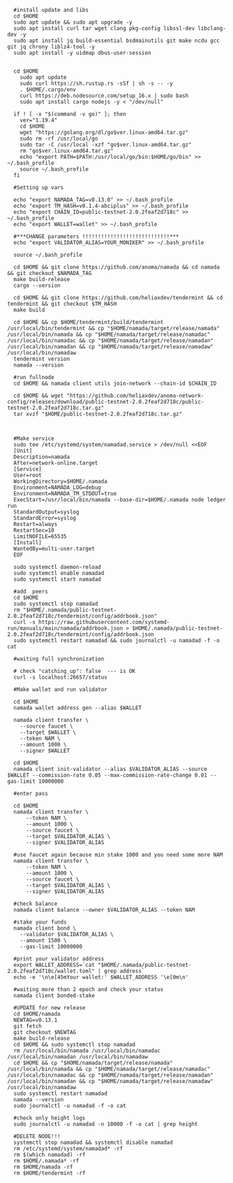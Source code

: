      #install update and libs
      cd $HOME
      sudo apt update && sudo apt upgrade -y
      sudo apt install curl tar wget clang pkg-config libssl-dev libclang-dev -y
      sudo apt install jq build-essential bsdmainutils git make ncdu gcc git jq chrony liblz4-tool -y
      sudo apt install -y uidmap dbus-user-session


      cd $HOME
        sudo apt update
        sudo curl https://sh.rustup.rs -sSf | sh -s -- -y
        . $HOME/.cargo/env
        curl https://deb.nodesource.com/setup_16.x | sudo bash
        sudo apt install cargo nodejs -y < "/dev/null"

      if ! [ -x "$(command -v go)" ]; then
        ver="1.19.4"
        cd $HOME
        wget "https://golang.org/dl/go$ver.linux-amd64.tar.gz"
        sudo rm -rf /usr/local/go
        sudo tar -C /usr/local -xzf "go$ver.linux-amd64.tar.gz"
        rm "go$ver.linux-amd64.tar.gz"
        echo "export PATH=$PATH:/usr/local/go/bin:$HOME/go/bin" >> ~/.bash_profile
        source ~/.bash_profile
      fi

      #Setting up vars

      echo "export NAMADA_TAG=v0.13.0" >> ~/.bash_profile
      echo "export TM_HASH=v0.1.4-abciplus" >> ~/.bash_profile
      echo "export CHAIN_ID=public-testnet-2.0.2feaf2d718c" >> ~/.bash_profile
      echo "export WALLET=wallet" >> ~/.bash_profile

      #***CHANGE parameters !!!!!!!!!!!!!!!!!!!!!!!!!!!!***
      echo "export VALIDATOR_ALIAS=YOUR_MONIKER" >> ~/.bash_profile

      source ~/.bash_profile

      cd $HOME && git clone https://github.com/anoma/namada && cd namada && git checkout $NAMADA_TAG
      make build-release
      cargo --version

      cd $HOME && git clone https://github.com/heliaxdev/tendermint && cd tendermint && git checkout $TM_HASH
      make build

      cd $HOME && cp $HOME/tendermint/build/tendermint  /usr/local/bin/tendermint && cp "$HOME/namada/target/release/namada" /usr/local/bin/namada && cp "$HOME/namada/target/release/namadac" /usr/local/bin/namadac && cp "$HOME/namada/target/release/namadan" /usr/local/bin/namadan && cp "$HOME/namada/target/release/namadaw" /usr/local/bin/namadaw
      tendermint version
      namada --version

      #run fullnode
      cd $HOME && namada client utils join-network --chain-id $CHAIN_ID

      cd $HOME && wget "https://github.com/heliaxdev/anoma-network-config/releases/download/public-testnet-2.0.2feaf2d718c/public-testnet-2.0.2feaf2d718c.tar.gz"
      tar xvzf "$HOME/public-testnet-2.0.2feaf2d718c.tar.gz"



      #Make service
      sudo tee /etc/systemd/system/namadad.service > /dev/null <<EOF
      [Unit]
      Description=namada
      After=network-online.target
      [Service]
      User=root
      WorkingDirectory=$HOME/.namada
      Environment=NAMADA_LOG=debug
      Environment=NAMADA_TM_STDOUT=true
      ExecStart=/usr/local/bin/namada --base-dir=$HOME/.namada node ledger run 
      StandardOutput=syslog
      StandardError=syslog
      Restart=always
      RestartSec=10
      LimitNOFILE=65535
      [Install]
      WantedBy=multi-user.target
      EOF

      sudo systemctl daemon-reload
      sudo systemctl enable namadad
      sudo systemctl start namadad

      #add  peers
      cd $HOME
      sudo systemctl stop namadad
      rm "$HOME/.namada/public-testnet-2.0.2feaf2d718c/tendermint/config/addrbook.json"
      curl -s https://raw.githubusercontent.com/systemd-run/manuals/main/namada/addrbook.json > $HOME/.namada/public-testnet-2.0.2feaf2d718c/tendermint/config/addrbook.json
      sudo systemctl restart namadad && sudo journalctl -u namadad -f -o cat

      #waiting full synchronization

      # check "catching_up": false  --- is OK
      curl -s localhost:26657/status

      #Make wallet and run validator

      cd $HOME
      namada wallet address gen --alias $WALLET

      namada client transfer \
        --source faucet \
        --target $WALLET \
        --token NAM \
        --amount 1000 \
        --signer $WALLET

      cd $HOME
      namada client init-validator --alias $VALIDATOR_ALIAS --source $WALLET --commission-rate 0.05 --max-commission-rate-change 0.01 --gas-limit 10000000

      #enter pass

      cd $HOME
      namada client transfer \
          --token NAM \
          --amount 1000 \
          --source faucet \
          --target $VALIDATOR_ALIAS \
          --signer $VALIDATOR_ALIAS

      #use faucet again because min stake 1000 and you need some more NAM
      namada client transfer \
          --token NAM \
          --amount 1000 \
          --source faucet \
          --target $VALIDATOR_ALIAS \
          --signer $VALIDATOR_ALIAS

      #check balance
      namada client balance --owner $VALIDATOR_ALIAS --token NAM

      #stake your funds
      namada client bond \
        --validator $VALIDATOR_ALIAS \
        --amount 1500 \
        --gas-limit 10000000

      #print your validator address
      export WALLET_ADDRESS=`cat "$HOME/.namada/public-testnet-2.0.2feaf2d718c/wallet.toml" | grep address`
      echo -e '\n\e[45mYour wallet:' $WALLET_ADDRESS '\e[0m\n'

      #waiting more than 2 epoch and check your status
      namada client bonded-stake

      #UPDATE for new release
      cd $HOME/namada
      NEWTAG=v0.13.1
      git fetch
      git checkout $NEWTAG
      make build-release
      cd $HOME && sudo systemctl stop namadad
      rm /usr/local/bin/namada /usr/local/bin/namadac /usr/local/bin/namadan /usr/local/bin/namadaw
      cd $HOME && cp "$HOME/namada/target/release/namada" /usr/local/bin/namada && cp "$HOME/namada/target/release/namadac" /usr/local/bin/namadac && cp "$HOME/namada/target/release/namadan" /usr/local/bin/namadan && cp "$HOME/namada/target/release/namadaw" /usr/local/bin/namadaw
      sudo systemctl restart namadad
      namada --version
      sudo journalctl -u namadad -f -o cat

      #check only height logs
      sudo journalctl -u namadad -n 10000 -f -o cat | grep height

      #DELETE NODE!!!
      systemctl stop namadad && systemctl disable namadad
      rm /etc/systemd/system/namadad* -rf
      rm $(which namadad) -rf
      rm $HOME/.namada* -rf
      rm $HOME/namada -rf
      rm $HOME/tendermint -rf
